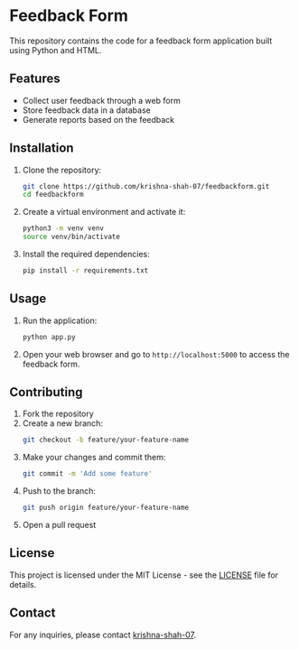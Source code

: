 # Feedback Form

This repository contains the code for a feedback form application built using Python and HTML.

## Features

- Collect user feedback through a web form
- Store feedback data in a database
- Generate reports based on the feedback

## Installation

1. Clone the repository:
    ```sh
    git clone https://github.com/krishna-shah-07/feedbackform.git
    cd feedbackform
    ```

2. Create a virtual environment and activate it:
    ```sh
    python3 -m venv venv
    source venv/bin/activate
    ```

3. Install the required dependencies:
    ```sh
    pip install -r requirements.txt
    ```

## Usage

1. Run the application:
    ```sh
    python app.py
    ```

2. Open your web browser and go to `http://localhost:5000` to access the feedback form.

## Contributing

1. Fork the repository
2. Create a new branch:
    ```sh
    git checkout -b feature/your-feature-name
    ```
3. Make your changes and commit them:
    ```sh
    git commit -m 'Add some feature'
    ```
4. Push to the branch:
    ```sh
    git push origin feature/your-feature-name
    ```
5. Open a pull request

## License

This project is licensed under the MIT License - see the [LICENSE](LICENSE) file for details.

## Contact

For any inquiries, please contact [krishna-shah-07](https://github.com/krishna-shah-07).

